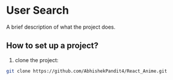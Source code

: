 # User Search

A brief description of what the project does.


## How to set up a project?

1. clone the project:

```bash
git clone https://github.com/AbhishekPandit4/React_Anime.git



